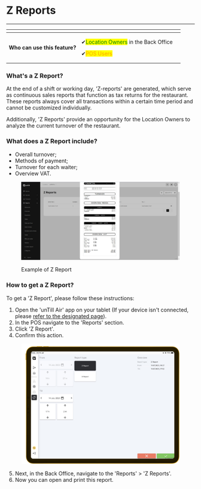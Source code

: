 # Z Reports

***

<table data-card-size="large" data-view="cards" data-full-width="false"><thead><tr><th></th><th></th><th></th></tr></thead><tbody><tr><td><strong>Who can use this feature?</strong></td><td><p><span data-gb-custom-inline data-tag="emoji" data-code="2714">✔</span><mark style="color:green;">Location Owners</mark> in the Back Office</p><p><span data-gb-custom-inline data-tag="emoji" data-code="2714">✔</span><mark style="color:orange;">POS Users</mark></p></td><td></td></tr></tbody></table>

### What's a Z Report?

At the end of a shift or working day, 'Z-reports' are generated, which serve as continuous sales reports that function as tax returns for the restaurant. These reports always cover all transactions within a certain time period and cannot be customized individually.

Additionally, 'Z Reports' provide an opportunity for the Location Owners to analyze the current turnover of the restaurant.

### What does a Z Report include?&#x20;

* Overall turnover;
* Methods of payment;
* Turnover for each waiter;
* Overview VAT.

<figure><img src="../.gitbook/assets/zreports.jpg" alt=""><figcaption><p>Example of Z Report</p></figcaption></figure>

### How to get a Z Report?

To get a 'Z Report', please follow these instructions:

1. Open the 'unTill Air' app on your tablet (If your device isn't connected, please [refer to ](../general/equipment/add-a-device.md)[the designated page](../general/equipment/add-a-device.md)).
2. In the POS navigate to the 'Reports' section.
3. Click 'Z Report'.
4. Confirm this action.

<figure><img src="../.gitbook/assets/z-reports.png" alt=""><figcaption></figcaption></figure>

5. Next, in the Back Office, navigate to the 'Reports' > 'Z Reports'.
6. Now you can open and print this report.
